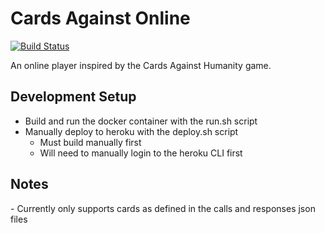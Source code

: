 <h1>Cards Against Online</h1>

[![Build Status](https://www.travis-ci.org/z0glen/cards-against-online.svg?branch=master)](https://www.travis-ci.org/z0glen/cards-against-online)

An online player inspired by the Cards Against Humanity game.

<h2>Development Setup</h2>

- Build and run the docker container with the run.sh script
- Manually deploy to heroku with the deploy.sh script
    - Must build manually first
    - Will need to manually login to the heroku CLI first
    
<h2>Notes</h2>
- Currently only supports cards as defined in the calls and responses json files

